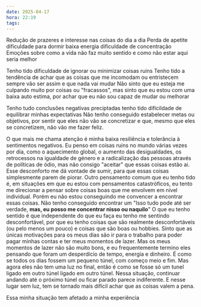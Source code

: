```yaml
---
date: 2025-04-17
hora: 22:19
tags:
---
```





Redução de prazeres e interesse nas coisas do dia a dia
Perda de apetite
dificuldade para dormir
baixa energia
dificuldade de concentração
Emoções sobre como a vida não faz muito sentido e como não estar aqui seria melhor


Tenho tido dificuldade de ignorar ou minimizar coisas ruins
Tenho tido a tendência de achar que as coisas que me incomodam ou entristecem sempre vão ser assim e que nada vai mudar
Não sinto que eu esteja me culpando muito por coisas ou "fracassos", mas sinto que eu estou com uma baixa auto estima, por achar que eu não sou capaz de mudar ou melhorar


Tenho tudo conclusões negativas preciptadas
tenho tido dificildade de equilibrar minhas expectativas 
Não tenho conseguido estabelecer metas ou objetivos, por sentir que eles não vão se concretizar e que, mesmo que eles se concretizem, não vão me fazer feliz. 

O que mais me chama atenção é minha baixa resiliência e tolerância à sentimentos negativos. Eu penso em coisas ruins no mundo várias vezes por dia, como o aquecimento global, o aumento das desigualdades, os retrocessos na igualdade de género e a radicalização das pessoas através de políticas de ódio, mas não consigo "aceitar" que essas coisas estão ai. Esse desconforto me dá vontade de sumir, para que essas coisas simplesmente parem de piorar. 
Outro pensamento comum que eu tenho tido é, em situações em que eu estou com pensamentos catastróficos, eu tento me direcionar a pensar sobre coisas boas que me envolvem em nível individual. Porém eu não estou conseguindo me convencer a encontrar essas coisas. Não tenho conseguido encontrar um "Isso tudo pode até ser verdade, **mas, eu posso me concentrar nisso ou naquilo**" 
O que eu tenho sentido é que independente do que eu faça eu tenho me sentindo desconfortável, por que eu tenho coisas que são realmente desconfortáveis (ou pelo menos um pouco) e coisas que são boas ou hobbies. 
Sinto que as únicas motivações para os meus dias são ir para o trabalho para poder pagar minhas contas e ter meus momentos de lazer. Mas os meus momentos de lazer não são muito bons, e eu frequentemente termino eles pensando que foram um desperdício de tempo, energia e dinheiro. É como se todos os dias fossem um pequeno túnel, com começo meio e fim. Mas agora eles não tem uma luz no final, então é como se fosse só um  tunel ligado em outro túnel ligado em outro túnel. Nessa situação, continuar andando até o próximo túnel ou ficar parado parece indiferente. E nesse lugar sem luz, tem se tornado mais difícil achar que as coisas valem a pena.

Essa minha situação tem afetado a minha experiência 